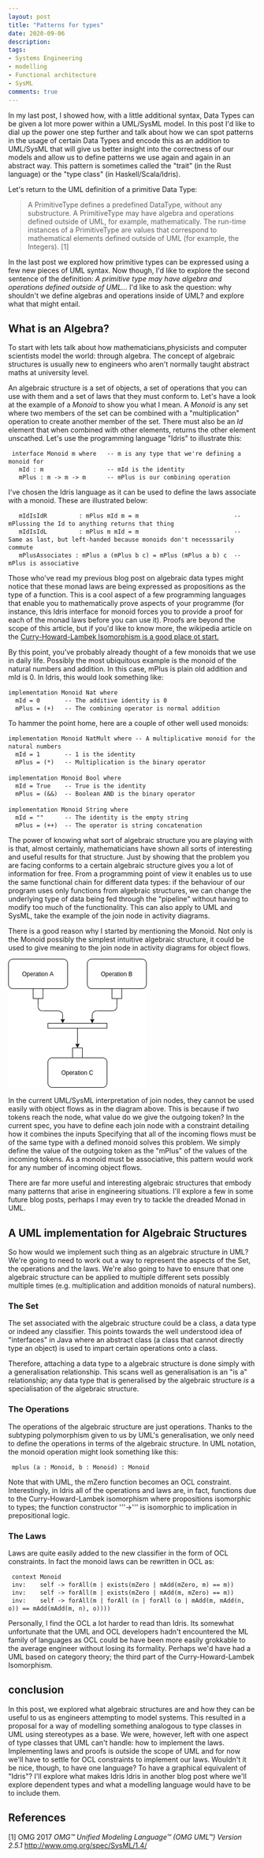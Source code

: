 ```yaml
---
layout: post
title: "Patterns for types"
date: 2020-09-06
description: 
tags:
- Systems Engineering
- modelling
- Functional architecture
- SysML
comments: true
---
```


In my last post, I showed how, with a little additional syntax, Data Types can be given a lot more power within a UML/SysML model. In this post I'd like to dial up the power one step further and talk about how we can spot patterns in the usage of certain Data Types and encode this as an addition to UML/SysML that will give us better insight into the correctness of our models and allow us to define patterns we use again and again in an abstract way. This pattern is sometimes called the "trait" (in the Rust language) or the "type class" (in Haskell/Scala/Idris).

<!-- more -->

Let's return to the UML definition of a primitive Data Type:

> A PrimitiveType defines a predefined DataType, without any substructure. A PrimitiveType may have algebra and operations defined outside of UML, for example, mathematically. The run-time instances of a PrimitiveType are values that correspond to mathematical elements defined outside of UML (for example, the Integers). [1]

In the last post we explored how primitive types can be expressed using a few new pieces of UML syntax. Now though, I'd like to explore the second sentence of the definition: *A primitive type may have algebra and operations defined outside of UML...* I'd like to ask the question: why shouldn't we define algebras and operations inside of UML? and explore what that might entail.

## What is an Algebra?

To start with lets talk about how mathematicians,physicists and computer scientists model the world: through algebra. The concept of algebraic structures is usually new to engineers who aren't normally taught abstract maths at university level.

An algebraic structure is a set of objects, a set of operations that you can use with them and a set of laws that they must conform to. Let's have a look at the example of a *Monoid* to show you what I mean. A *Monoid* is any set where two members of the set can be combined with a "multiplication" operation to create another member of the set. There must also be an *Id* element that when combined with other elements, returns the other element unscathed. Let's use the programming language "Idris" to illustrate this:

     interface Monoid m where   -- m is any type that we're defining a monoid for
       mId : m                  -- mId is the identity
       mPlus : m -> m -> m      -- mPlus is our combining operation

I've chosen the Idris language as it can be used to define the laws associate with a monoid. These are illustrated below:

       mIdIsIdR         : mPlus mId m = m                           -- mPlussing the Id to anything returns that thing
       mIdIsIdL         : mPlus m mId = m                           -- Same as last, but left-handed because monoids don't necesssarily commute
       mPlusAssociates : mPlus a (mPlus b c) = mPlus (mPlus a b) c  -- mPlus is associative

Those who've read my previous blog post on algebraic data types might notice that these monad laws are being expressed as propositions as the type of a function. This is a cool aspect of a few programming languages that enable you to mathematically prove aspects of your programme (for instance, this Idris interface for monoid forces you to provide a proof for each of the monad laws before you can use it). Proofs are beyond the scope of this article, but if you'd like to know more, the wikipedia article on the [Curry-Howard-Lambek Isomorphism is a good place ot start.](https://en.wikipedia.org/wiki/Curry–Howard_correspondence)

By this point, you've probably already thought of a few monoids that we use in daily life. Possibly the most ubiquitous example is the monoid of the natural numbers and addition. In this case, mPlus is plain old addition and mId is 0. In Idris, this would look something like:

    implementation Monoid Nat where
      mId = 0       -- The additive identity is 0
      mPlus = (+)   -- The combining operator is normal addition

To hammer the point home, here are a couple of other well used monoids:

    implementation Monoid NatMult where -- A multiplicative monoid for the natural numbers
      mId = 1       -- 1 is the identity
      mPlus = (*)   -- Multiplication is the binary operator

    implementation Monoid Bool where
      mId = True    -- True is the identity
      mPlus = (&&)  -- Boolean AND is the binary operator

    implementation Monoid String where
      mId = ""      -- The identity is the empty string
      mPlus = (++)  -- The operator is string concatenation

The power of knowing what sort of algebraic structure you are playing with is that, almost certainly, mathematicians have shown all sorts of interesting and useful results for that structure. Just by showing that the problem you are facing conforms to a certain algebraic structure gives you a lot of information for free. From a programming point of view it enables us to use the same functional chain for different data types: if the behaviour of our program uses only functions from algebraic structures, we can change the underlying type of data being fed through the "pipeline" without having to modify too much of the functionality. This can also apply to UML and SysML, take the example of the join node in activity diagrams.

There is a good reason why I started by mentioning the Monoid. Not only is the Monoid possibly the simplest intuitive algebraic structure, it could be used to give meaning to the join node in activity diagrams for object flows.

![Activity diagram fragment showing two object flows connecting to a join node](/images/join.png)

In the current UML/SysML interpretation of join nodes, they cannot be used easily with object flows as in the diagram above. This is because if two tokens reach the node, what value do we give the outgoing token? In the current spec, you have to define each join node with a constraint detailing how it combines the inputs Specifying that all of the incoming flows must be of the same type with a defined monoid solves this problem. We simply define the value of the outgoing token as the "mPlus" of the values of the incoming tokens. As a monoid must be associative, this pattern would work for any number of incoming object flows.

There are far more useful and interesting algebraic structures that embody many patterns that arise in engineering situations. I'll explore a few in some future blog posts, perhaps I may even try to tackle the dreaded Monad in UML.

## A UML implementation for Algebraic Structures

So how would we implement such thing as an algebraic structure in UML? We're going to need to work out a way to represent the aspects of the Set, the operations and the laws. We're also going to have to ensure that one algebraic structure can be applied to multiple different sets possibly multiple times (e.g. multiplication and addition monoids of natural numbers).

### The Set

The set associated with the algebraic structure could be a class, a data type or indeed any classifier. This points towards the well understood idea of "interfaces" in Java where an abstract class (a class that cannot directly type an object) is used to impart certain operations onto a class.

Therefore, attaching a data type to a algebraic structure is done simply with a generalisation relationship. This scans well as generalisation is an "is a" relationship; any data type that is generalised by the algebraic structure *is* a specialisation of the algebraic structure.

### The Operations

The operations of the algebraic structure are just operations. Thanks to the subtyping polymorphism given to us by UML's generalisation, we only need to define the operations in terms of the algebraic structure. In UML notation, the monoid operation might look something like this:

     mplus (a : Monoid, b : Monoid) : Monoid

Note that with UML, the mZero function becomes an OCL constraint. Interestingly, in Idris all of the operations and laws are, in fact, functions due to the Curry-Howard-Lambek isomorphism where propositions isomorphic to types; the function constructor '''->''' is isomorphic to implication in prepositional logic.

### The Laws

Laws are quite easily added to the new classifier in the form of OCL constraints. In fact the monoid laws can be rewritten in OCL as:

     context Monoid
     inv:    self -> forAll(m | exists(mZero | mAdd(mZero, m) == m))
     inv:    self -> forAll(m | exists(mZero | mAdd(m, mZero) == m))
     inv:    self -> forAll(m | forAll (n | forAll (o | mAdd(m, mAdd(n, o)) == mAdd(mAdd(m, n), o))))

Personally, I find the OCL a lot harder to read than Idris. Its somewhat unfortunate that the UML and OCL developers hadn't encountered the ML family of languages as OCL could be have been more easily grokkable to the average engineer without losing its formality. Perhaps we'd have had a UML based on category theory; the third part of the Curry-Howard-Lambek Isomorphism.

## conclusion

 In this post, we explored what algebraic structures are and how they can be useful to us as engineers attempting to model systems. This resulted in a proposal for a way of modelling something analogous to type classes in UML using stereotypes as a base. We were, however, left with one aspect of type classes that UML can't handle: how to implement the laws. Implementing laws and proofs is outside the scope of UML and for now we'll have to settle for OCL constraints to implement our laws. Wouldn't it be nice, though, to have one language? To have a graphical equivalent of "Idris"? I'll explore what makes Idris Idris in another blog post where we'll explore dependent types and what a modelling language would have to be to include them.

## References

[1] OMG 2017 *OMG&trade; Unified Modeling Language&trade; (OMG UML&trade;) Version 2.5.1* http://www.omg.org/spec/SysML/1.4/
